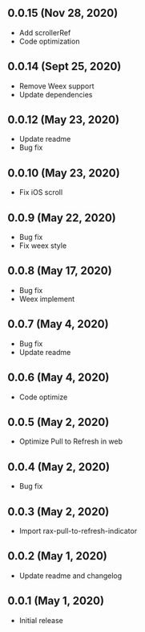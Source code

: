 ## 0.0.15 (Nov 28, 2020)

* Add scrollerRef
* Code optimization

## 0.0.14 (Sept 25, 2020)

* Remove Weex support
* Update dependencies

## 0.0.12 (May 23, 2020)

* Update readme
* Bug fix

## 0.0.10 (May 23, 2020)

* Fix iOS scroll

## 0.0.9 (May 22, 2020)

* Bug fix
* Fix weex style

## 0.0.8 (May 17, 2020)

* Bug fix
* Weex implement

## 0.0.7 (May 4, 2020)

* Bug fix
* Update readme

## 0.0.6 (May 4, 2020)

* Code optimize

## 0.0.5 (May 2, 2020)

* Optimize Pull to Refresh in web

## 0.0.4 (May 2, 2020)

* Bug fix

## 0.0.3 (May 2, 2020)

* Import rax-pull-to-refresh-indicator

## 0.0.2 (May 1, 2020)

* Update readme and changelog

## 0.0.1 (May 1, 2020)

* Initial release
